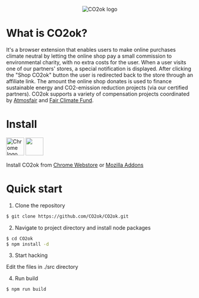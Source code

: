 <p align="center"><img src="http://co2ok.eco/wp-content/uploads/2018/05/co2ok-logo-300x127-1.png" alt="CO2ok logo"></p>

<h1>What is CO2ok?</h1>

It's a browser extension that enables users to make online purchases climate neutral by letting the online shop pay a small commission to environmental charity, with no extra costs for the user. When a user visits one of our partners' stores, a special notification is displayed. After clicking the "Shop CO2ok" button the user is redirected back to the store through an affiliate link.  The amount the online shop donates is used to finance sustainable energy and CO2-emission reduction projects (via our certified partners). CO2ok supports a variety of compensation projects coordinated by <a href="https://www.atmosfair.de/en/">Atmosfair</a> and <a href="http://www.fairclimatefund.nl/en/">Fair Climate Fund</a>.

<h1>Install</h1>

<a href="https://chrome.google.com/webstore/detail/co2okninja/omlkdocjhkgbllabpihhdggplladfipe" target="_blank"><img src="http://co2ok.ninja/wp-content/uploads/2018/10/chrome_web_store_128.png" alt="Chrome logo" height="48" width="48"></a>
<a href="https://addons.mozilla.org/en-US/firefox/addon/CO2ok-com/" target="_blank"><img src="http://co2ok.ninja/wp-content/uploads/2018/10/firefox_128x128.png" width="48" height="48"></a>

Install CO2ok from <a href="https://chrome.google.com/webstore/detail/co2okninja/omlkdocjhkgbllabpihhdggplladfipe" target="_blank">Chrome Webstore</a> or <a href="https://addons.mozilla.org/en-US/firefox/addon/CO2ok-com/" target="_blank">Mozilla Addons</a>

<h1>Quick start</h1>

1. Clone the repository

```bash
$ git clone https://github.com/CO2ok/CO2ok.git
```

2. Navigate to project directory and install node packages

```bash
$ cd CO2ok
$ npm install -d
```

3. Start hacking 

Edit the files in ./src directory

4. Run build
```bash
$ npm run build
```
